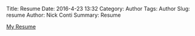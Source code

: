 Title: Resume
Date: 2016-4-23 13:32
Category: Author
Tags: Author
Slug: resume
Author: Nick Conti
Summary: Resume

[My Resume]({filename}/pdfs/Resume.pdf)
